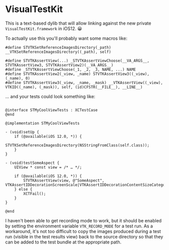 # VisualTestKit

This is a text-based dylib that will allow linking against the new private `VisualTestKit.framework` in iOS12. :grinning:

To actually use this you'll probably want some macros like:
```objc
#define STVTKSetReferenceImagesDirectory(_path) __VTKSetReferenceImagesDirectory((_path), self)

#define STVTKAssertView(...) _STVTKAssertViewChoose(__VA_ARGS__, STVTKAssertView3, STVTKAssertView2)(__VA_ARGS__)
#define _STVTKAssertViewChoose(_1, _2, _3, NAME, ...) NAME
#define STVTKAssertView2(_view, _name) STVTKAssertView3((_view), (_name), 0)
#define STVTKAssertView3(_view, _name, _mask) __VTKAssertView((_view), VTKID((_name), (_mask)), self, (id)CFSTR(__FILE__), __LINE__)
```

… and your tests could look something like:
```objc

@interface STMyCoolViewTests : XCTestCase
@end

@implementation STMyCoolViewTests

- (void)setUp {
    if (@available(iOS 12.0, *)) {
        STVTKSetReferenceImagesDirectory(NSStringFromClass(self.class));
    }
}

- (void)testSomeAspect {
    UIView * const view = /* … */;

    if (@available(iOS 12.0, *)) {
        STVTKAssertView(view, @"SomeAspect", VTKAssertIDDecorationScreenScale|VTKAssertIDDecorationContentSizeCategory);
    } else {
        XCTFail();
    }
}

@end

```


I haven't been able to get recording mode to work, but it should be enabled by setting the environment variable `VTK_RECORD_MODE` for a test run.
As a workaround, it's not too difficult to copy the images produced during a test run (visible in the test results view) back to the source directory so that they can be added to the test bundle at the appropriate path.
